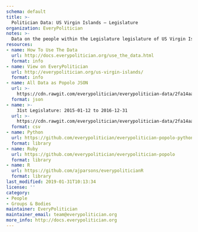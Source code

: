 ```yaml
---
schema: default
title: >-
  Politician Data: US Virgin Islands — Legislature
organization: EveryPolitician
notes: >-
  Data on the people within the Legislature legislature of US Virgin Islands.
resources:
- name: How To Use The Data
  url: http://docs.everypolitician.org/use_the_data.html
  format: info
- name: View on EveryPolitician
  url: http://everypolitician.org/us-virgin-islands/
  format: info
- name: All Data as Popolo JSON
  url: >-
    https://cdn.rawgit.com/everypolitician/everypolitician-data/2fa14aaa4f99e295c35027e882b4d5812af7db81/data/US_Virgin_Islands/Legislature/ep-popolo-v1.0.json
  format: json
- name: >-
    31st Legislature: 2015-01-12 to 2016-12-31
  url: >-
    https://cdn.rawgit.com/everypolitician/everypolitician-data/2fa14aaa4f99e295c35027e882b4d5812af7db81/data/US_Virgin_Islands/Legislature/term-2014.csv
  format: csv
- name: Python
  url: https://github.com/everypolitician/everypolitician-popolo-python
  format: library
- name: Ruby
  url: https://github.com/everypolitician/everypolitician-popolo
  format: library
- name: R
  url: https://github.com/ajparsons/everypoliticianR
  format: library
last_modified: 2019-01-31T10:13:34
license: ''
category:
- People
- Groups & Bodies
maintainer: EveryPolitician
maintainer_email: team@everypolitician.org
more_info: http://docs.everypolitician.org
---
```

